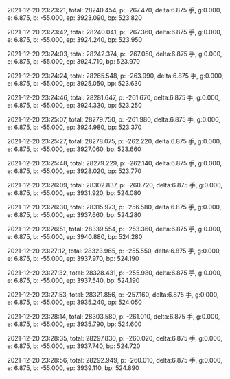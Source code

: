 2021-12-20 23:23:21, total: 28240.454, p: -267.470, delta:6.875 手, g:0.000, e: 6.875, b: -55.000, ep: 3923.090, bp: 523.820

2021-12-20 23:23:42, total: 28240.041, p: -267.360, delta:6.875 手, g:0.000, e: 6.875, b: -55.000, ep: 3924.240, bp: 523.950

2021-12-20 23:24:03, total: 28242.374, p: -267.050, delta:6.875 手, g:0.000, e: 6.875, b: -55.000, ep: 3924.710, bp: 523.970

2021-12-20 23:24:24, total: 28265.548, p: -263.990, delta:6.875 手, g:0.000, e: 6.875, b: -55.000, ep: 3925.050, bp: 523.630

2021-12-20 23:24:46, total: 28281.647, p: -261.670, delta:6.875 手, g:0.000, e: 6.875, b: -55.000, ep: 3924.330, bp: 523.250

2021-12-20 23:25:07, total: 28279.750, p: -261.980, delta:6.875 手, g:0.000, e: 6.875, b: -55.000, ep: 3924.980, bp: 523.370

2021-12-20 23:25:27, total: 28278.075, p: -262.220, delta:6.875 手, g:0.000, e: 6.875, b: -55.000, ep: 3927.060, bp: 523.660

2021-12-20 23:25:48, total: 28279.229, p: -262.140, delta:6.875 手, g:0.000, e: 6.875, b: -55.000, ep: 3928.020, bp: 523.770

2021-12-20 23:26:09, total: 28302.837, p: -260.720, delta:6.875 手, g:0.000, e: 6.875, b: -55.000, ep: 3931.920, bp: 524.080

2021-12-20 23:26:30, total: 28315.973, p: -256.580, delta:6.875 手, g:0.000, e: 6.875, b: -55.000, ep: 3937.660, bp: 524.280

2021-12-20 23:26:51, total: 28339.554, p: -253.360, delta:6.875 手, g:0.000, e: 6.875, b: -55.000, ep: 3940.880, bp: 524.280

2021-12-20 23:27:12, total: 28323.965, p: -255.550, delta:6.875 手, g:0.000, e: 6.875, b: -55.000, ep: 3937.970, bp: 524.190

2021-12-20 23:27:32, total: 28328.431, p: -255.980, delta:6.875 手, g:0.000, e: 6.875, b: -55.000, ep: 3937.540, bp: 524.190

2021-12-20 23:27:53, total: 28321.856, p: -257.160, delta:6.875 手, g:0.000, e: 6.875, b: -55.000, ep: 3935.240, bp: 524.050

2021-12-20 23:28:14, total: 28303.580, p: -261.010, delta:6.875 手, g:0.000, e: 6.875, b: -55.000, ep: 3935.790, bp: 524.600

2021-12-20 23:28:35, total: 28297.830, p: -260.020, delta:6.875 手, g:0.000, e: 6.875, b: -55.000, ep: 3937.740, bp: 524.720

2021-12-20 23:28:56, total: 28292.949, p: -260.010, delta:6.875 手, g:0.000, e: 6.875, b: -55.000, ep: 3939.110, bp: 524.890